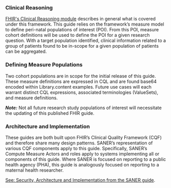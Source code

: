 ### Clinical Reasoning
[FHIR's Clinical Reasoning module](http://www.hl7.org/fhir/clinicalreasoning-module.html) describes in general what is covered under this framework. This guide relies on the framework’s measure model to define peri-natal populations of interest (POI). From this POI, measure cohort definitions will be used to define the POI for a given research question. With a target population identified, clinical information related to a group of patients found to be in-scope for a given population of patients can be aggregated.

### Defining Measure Populations
Two cohort populations are in scope for the initial release of this guide. These measure definitions are expressed in CQL and are found base64 encoded within Library.content examples. Future use cases will each warrant distinct CQL expressions, associated terminologies (ValueSets), and measure definitions. 

<b><i>Note:</i></b> Not all future research study populations of interest will necessitate the updating of this published FHIR guide.

### Architecture and Implementation
These guides are both built upon FHIR’s Clinical Quality Framework (CQF) and therefore share many design patterns. SANER’s representation of various CQF components apply to this guide. Specifically, SANER’s Compute Measure Actors and roles apply to systems implementing all or components of this guide. Where SANER is focused on reporting to a public health agency (PHA), this guide is analogously focused on reporting to a maternal health researcher. 

[See: Security, Architecture and Implementation from the SANER guide](https://build.fhir.org/ig/HL7/fhir-saner/Architecture_and_Implementation.html).